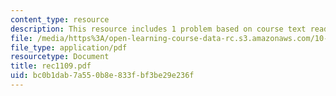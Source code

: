 ```yaml
---
content_type: resource
description: This resource includes 1 problem based on course text reading.
file: /media/https%3A/open-learning-course-data-rc.s3.amazonaws.com/10-302-transport-processes-fall-2004/bc0b1dab7a550b8e833fbf3be29e236f_rec1109.pdf
file_type: application/pdf
resourcetype: Document
title: rec1109.pdf
uid: bc0b1dab-7a55-0b8e-833f-bf3be29e236f
---
```

